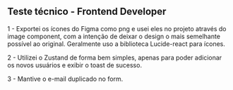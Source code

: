 ## Teste técnico - Frontend Developer

1 - Exportei os ícones do Figma como png e usei eles no projeto através do image component, com a intenção de deixar o design o mais semelhante possível ao original. Geralmente uso a biblioteca Lucide-react para ícones.

2 - Utilizei o Zustand de forma bem simples, apenas para poder adicionar os novos usuários e exibir o toast de sucesso.

3 - Mantive o e-mail duplicado no form.